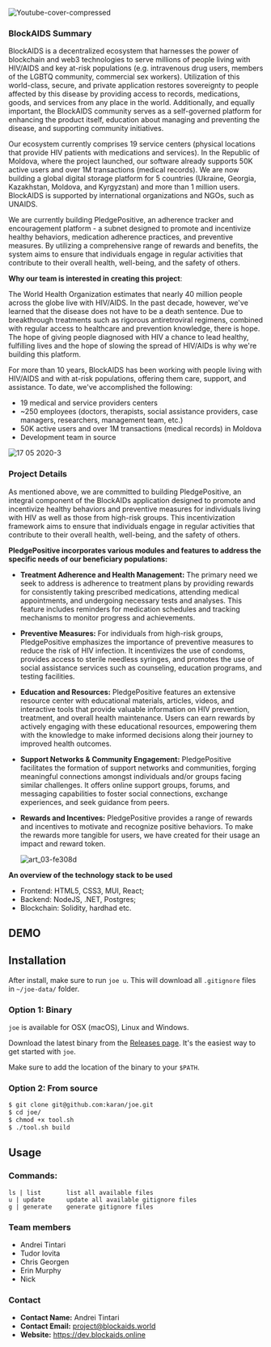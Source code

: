 ![Youtube-cover-compressed](https://github.com/w3f/Grants-Program/assets/59833178/8f9f53ba-440f-4858-bcec-344dcf0dda24)

### BlockAIDS Summary

BlockAIDS is a decentralized ecosystem that harnesses the power of blockchain and web3 technologies to serve millions of people living with HIV/AIDS and key at-risk populations (e.g. intravenous drug users, members of the LGBTQ community, commercial sex workers). Utilization of this world-class, secure, and private application restores sovereignty to people affected by this disease by providing access to records, medications, goods, and services from any place in the world. Additionally, and equally important, the BlockAIDS community serves as a self-governed platform for enhancing the product itself, education about managing and preventing the disease, and supporting community initiatives.

Our ecosystem currently comprises 19 service centers (physical locations that provide HIV patients with medications and services). In the Republic of Moldova, where the project launched, our software already supports 50K active users and over 1M transactions (medical records). We are now building a global digital storage platform for 5 countries (Ukraine, Georgia, Kazakhstan, Moldova, and Kyrgyzstan) and more than 1 million users. BlockAIDS is supported by international organizations and NGOs, such as UNAIDS.

We are currently building PledgePositive, an adherence tracker and encouragement platform - a subnet designed to promote and incentivize healthy behaviors, medication adherence practices, and preventive measures. By utilizing a comprehensive range of rewards and benefits, the system aims to ensure that individuals engage in regular activities that contribute to their overall health, well-being, and the safety of others.


**Why our team is interested in creating this project**:


The World Health Organization estimates that nearly 40 million people across the globe live with HIV/AIDS. In the past decade, however, we've learned that the disease does not have to be a death sentence. Due to breakthrough treatments such as rigorous antiretroviral regimens, combined with regular access to healthcare and prevention knowledge, there is hope. The hope of giving people diagnosed with HIV a chance to lead healthy, fulfilling lives and the hope of slowing the spread of HIV/AIDs is why we're building this platform. 

For more than 10 years, BlockAIDS has been working with people living with HIV/AIDS and with at-risk populations, offering them care, support, and assistance.
To date, we've accomplished the following: 
- 19 medical and service providers centers
- ~250 employees (doctors, therapists, social assistance providers, case managers, researchers, management team, etc.)
- 50K active users and over 1M transactions (medical records) in Moldova
- Development team in source

![17 05 2020-3](https://github.com/w3f/Grants-Program/assets/59833178/bd821d36-ca41-401a-b174-08587c36f001)

### Project Details
As mentioned above, we are committed to building PledgePositive, an integral component of the BlockAIDs application designed to promote and incentivize healthy behaviors and preventive measures for individuals living with HIV as well as those from high-risk groups. This incentivization framework aims to ensure that individuals engage in regular activities that contribute to their overall health, well-being, and the safety of others.

**PledgePositive incorporates various modules and features to address the specific needs of our beneficiary populations:**

- **Treatment Adherence and Health Management:** The primary need we seek to address is adherence to treatment plans by providing rewards for consistently taking prescribed medications, attending medical appointments, and undergoing necessary tests and analyses. This feature includes reminders for medication schedules and tracking mechanisms to monitor progress and achievements.
 
- **Preventive Measures:** For individuals from high-risk groups, PledgePositive emphasizes the importance of preventive measures to reduce the risk of HIV infection. It incentivizes the use of condoms, provides access to sterile needless syringes, and promotes the use of social assistance services such as counseling, education programs, and testing facilities.

- **Education and Resources:** PledgePositive features an extensive resource center with educational materials, articles, videos, and interactive tools that provide valuable information on HIV prevention, treatment, and overall health maintenance. Users can earn rewards by actively engaging with these educational resources, empowering them with the knowledge to make informed decisions along their journey to improved health outcomes.

- **Support Networks & Community Engagement:** PledgePositive facilitates the formation of support networks and communities, forging meaningful connections amongst individuals and/or groups facing similar challenges. It offers online support groups, forums, and messaging capabilities to foster social connections, exchange experiences, and seek guidance from peers.

- **Rewards and Incentives:** PledgePositive provides a range of rewards and incentives to motivate and recognize positive behaviors. To make the rewards more tangible for users, we have created for their usage an impact and reward token.

  ![art_03-fe308d](https://github.com/w3f/Grants-Program/assets/59833178/3c522f8c-b38b-4126-82dd-6537c674fae3)

**An overview of the technology stack to be used**
- Frontend: HTML5, CSS3, MUI, React;
- Backend: NodeJS, .NET, Postgres;
- Blockchain: Solidity, hardhad etc.

## DEMO



## Installation

After install, make sure to run `joe u`. This will download all `.gitignore` files in `~/joe-data/` folder.

### Option 1: Binary

`joe` is available for OSX (macOS), Linux and Windows.

Download the latest binary from the [Releases page](https://github.com/karan/joe/releases). It's the easiest way to get started with `joe`.

Make sure to add the location of the binary to your `$PATH`.

### Option 2: From source

```bash
$ git clone git@github.com:karan/joe.git
$ cd joe/
$ chmod +x tool.sh
$ ./tool.sh build
```

## Usage

### Commands:

```
ls | list       list all available files
u | update      update all available gitignore files
g | generate    generate gitignore files
```



### Team members

- Andrei Tintari
- Tudor Iovita
- Chris Georgen
- Erin Murphy
- Nick

### Contact

- **Contact Name:** Andrei Tintari
- **Contact Email:** project@blockaids.world
- **Website:** https://dev.blockaids.online
